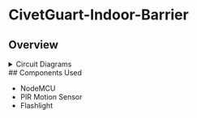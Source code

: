 # CivetGuart-Indoor-Barrier

## Overview


<details>
<summary>Circuit Diagrams</summary>
  <div style="display: flex; justify-content: center;">
  <img src="Pictures/PCB_board.png" alt="PCB_board" width="300" heigh = "600" />
  <img src="Pictures/PCB_schematic.png" alt="PCB_schematic" width="500" />
</div>
</details>
## Components Used

- NodeMCU
- PIR Motion Sensor
- Flashlight
  
<br />
